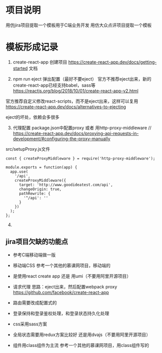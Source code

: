 

# 项目说明

用仿jira项目提取一个模板用于C端业务开发
用仿大众点评项目提取一个模板


# 模板形成记录
1. create-react-app 创建项目
  https://create-react-app.dev/docs/getting-started 文档

2. npm run eject 弹出配置（最好不要eject）
  官方不推荐eject出来，新的create-react-app已经支持babel，sass等
  https://reactjs.org/blog/2018/10/01/create-react-app-v2.html

  官方推荐自定义修改react-scripts，而不是eject出来，这样可以复用
  https://create-react-app.dev/docs/alternatives-to-ejecting

  eject的坏处，依赖会多很多

3. 代理配置
  package.json中配置proxy
  或者
  用http-proxy-middleware
  // https://create-react-app.dev/docs/proxying-api-requests-in-development/#configuring-the-proxy-manually

  src/setupProxy.js文件
  ```
  const { createProxyMiddleware } = require('http-proxy-middleware');

  module.exports = function(app) {
    app.use(
      '/api',
      createProxyMiddleware({
        target: 'http://www.goodideatest.com/api',
        changeOrigin: true,
        pathRewrite: {
          '^/api': ''
        }
      })
    );
  };
  ```

4. 



## jira项目欠缺的功能点

* 参考C端移动端做一版

* 移动端CSS
  参考一个其他的慕课网项目，移动端的

* 是使用react create app 还是 用umi（不要用阿里开源项目）

* 请求代理
  思路：eject出来，然后配置webpack proxy
  https://github.com/facebook/create-react-app

* 路由需要改成配置式的

* 登录保持和登录鉴权处理，和登录状态持久化处理

* css采用sass方案

* 全局状态需要用redux方案比较好
  还是用dvajs（不要用阿里开源项目）

* 组件用class组件为主流
  参考一个其他的慕课网项目，用class组件写的

